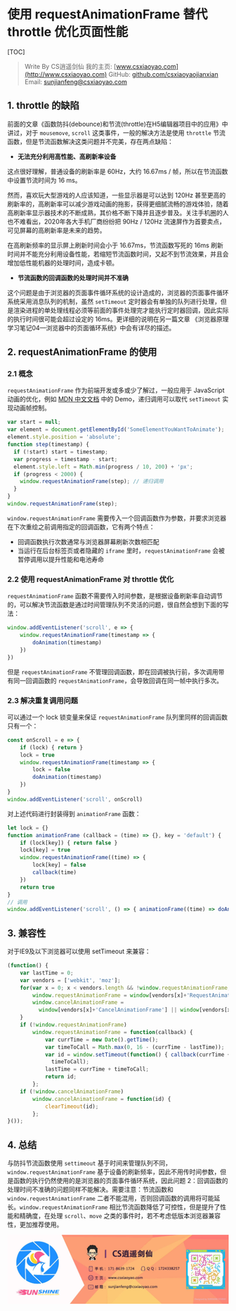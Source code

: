 # 使用 requestAnimationFrame 替代 throttle 优化页面性能

[TOC]

> Write By CS逍遥剑仙
> 我的主页: [www.csxiaoyao.com](http://www.csxiaoyao.com)
> GitHub: [github.com/csxiaoyaojianxian](https://github.com/csxiaoyaojianxian)
> Email: sunjianfeng@csxiaoyao.com   



## 1. throttle 的缺陷

前面的文章《函数防抖(debounce)和节流(throttle)在H5编辑器项目中的应用》中讲过，对于 `mousemove`, `scroll` 这类事件，一般的解决方法是使用 `throttle` 节流函数，但是节流函数解决这类问题并不完美，存在两点缺陷：

+ **无法充分利用高性能、高刷新率设备**

这点很好理解，普通设备的刷新率是 60Hz，大约 16.67ms / 帧，所以在节流函数中设置节流时间为 16 ms。

然而，喜欢玩大型游戏的人应该知道，一些显示器是可以达到 120Hz 甚至更高的刷新率的，高刷新率可以减少游戏动画的拖影，获得更细腻流畅的游戏体验，随着高刷新率显示器技术的不断成熟，其价格不断下降并且逐步普及。关注手机圈的人也不难看出，2020年各大手机厂商纷纷把 90Hz / 120Hz 流速屏作为首要卖点，可见屏幕的高刷新率是未来的趋势。

在高刷新频率的显示屏上刷新时间会小于 16.67ms，节流函数写死的 16ms 刷新时间并不能充分利用设备性能，若缩短节流函数时间，又起不到节流效果，并且会增加低性能机器的处理时间，造成卡顿。

+ **节流函数的回调函数的处理时间并不准确**

这个问题是由于浏览器的页面事件循环系统的设计造成的，浏览器的页面事件循环系统采用消息队列的机制，虽然  `setTimeout` 定时器会有单独的队列进行处理，但是渲染进程的单处理线程必须等前面的事件处理完才能执行定时器回调，因此实际的执行时间很可能会超过设定的 16ms。更详细的说明在另一篇文章 《浏览器原理学习笔记04—浏览器中的页面循环系统》中会有详尽的描述。

## 2. requestAnimationFrame 的使用 

### 2.1 概念

`requestAnimationFrame` 作为前端开发或多或少了解过，一般应用于 JavaScript 动画的优化，例如 [MDN 中文文档](https://developer.mozilla.org/zh-CN/docs/Web/API/Window/requestAnimationFrame) 中的 Demo，递归调用可以取代 `setTimeout` 实现动画帧控制。

```javascript
var start = null;
var element = document.getElementById('SomeElementYouWantToAnimate');
element.style.position = 'absolute';
function step(timestamp) {
  if (!start) start = timestamp;
  var progress = timestamp - start;
  element.style.left = Math.min(progress / 10, 200) + 'px';
  if (progress < 2000) {
    window.requestAnimationFrame(step); // 递归调用
  }
}
window.requestAnimationFrame(step);
```

`window.requestAnimationFrame` 需要传入一个回调函数作为参数，并要求浏览器在下次重绘之前调用指定的回调函数，它有两个特点：

+ 回调函数执行次数通常与浏览器屏幕刷新次数相匹配
+ 当运行在后台标签页或者隐藏的 `iframe` 里时，`requestAnimationFrame` 会被暂停调用以提升性能和电池寿命

### 2.2 使用 requestAnimationFrame 对 throttle 优化

`requestAnimationFrame` 函数不需要传入时间参数，是根据设备刷新率自动调节的，可以解决节流函数是通过时间管理队列不灵活的问题，很自然会想到下面的写法：

```javascript
window.addEventListener('scroll', e => {
    window.requestAnimationFrame(timestamp => {
        doAnimation(timestamp)
    })
})
```

但是 `requestAnimationFrame` 不管理回调函数，即在回调被执行前，多次调用带有同一回调函数的 `requestAnimationFrame`，会导致回调在同一帧中执行多次。

### 2.3 解决重复调用问题 

可以通过一个 lock 锁变量来保证 `requestAnimationFrame` 队列里同样的回调函数只有一个：

```javascript
const onScroll = e => {
    if (lock) { return }
    lock = true
    window.requestAnimationFrame(timestamp => {
        lock = false
        doAnimation(timestamp)
    })
}
window.addEventListener('scroll', onScroll)
```

对上述代码进行封装得到 `animationFrame` 函数：

```javascript
let lock = {}
function animationFrame (callback = (time) => {}, key = 'default') {
    if (lock[key]) { return false }
    lock[key] = true
    window.requestAnimationFrame((time) => {
        lock[key] = false
        callback(time)
    })
    return true
}
// 调用
window.addEventListener('scroll', () => { animationFrame((time) => doAnimation(time)) })
```

## 3. 兼容性

对于IE9及以下浏览器可以使用 setTimeout 来兼容：

```javascript
(function() {
    var lastTime = 0;
    var vendors = ['webkit', 'moz'];
    for(var x = 0; x < vendors.length && !window.requestAnimationFrame; ++x) {
        window.requestAnimationFrame = window[vendors[x]+'RequestAnimationFrame'];
        window.cancelAnimationFrame =
          window[vendors[x]+'CancelAnimationFrame'] || window[vendors[x]+'CancelRequestAnimationFrame'];
    }
    if (!window.requestAnimationFrame)
        window.requestAnimationFrame = function(callback) {
            var currTime = new Date().getTime();
            var timeToCall = Math.max(0, 16 - (currTime - lastTime));
            var id = window.setTimeout(function() { callback(currTime + timeToCall); },
              timeToCall);
            lastTime = currTime + timeToCall;
            return id;
        };
    if (!window.cancelAnimationFrame)
        window.cancelAnimationFrame = function(id) {
            clearTimeout(id);
        };
}());
```

## 4. 总结

与防抖节流函数使用 `settimeout` 基于时间来管理队列不同，`window.requestAnimationFrame` 基于设备的刷新频率，因此不用传时间参数，但是函数的执行仍然使用的是浏览器的页面事件循环系统，因此问题 2：回调函数的处理时间不准确的问题同样不能解决。需要注意：节流函数和 `window.requestAnimationFrame` 二者不能混用，否则回调函数的调用将可能延长。`window.requestAnimationFrame` 相比节流函数降低了可控性，但是提升了性能和精确度，在处理 `scroll`、`move` 之类的事件时，若不考虑低版本浏览器兼容性，更加推荐使用。



![](https://raw.githubusercontent.com/csxiaoyaojianxian/ImageHosting/master/img/sign.jpg)